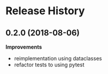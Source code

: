 Release History
===============

## 0.2.0 (2018-08-06)

**Improvements**
- reimplementation using dataclasses
- refactor tests to using pytest